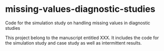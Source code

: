 # missing-values-diagnostic-studies
Code for the simulation study on handling missing values in diagnostic studies

This project belong to the manuscript entitled XXX. It includes the code for the simulation study and case study as well as intermittent results. 
